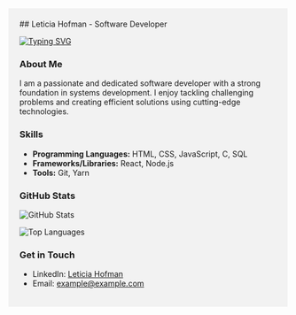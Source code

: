 <div style="background-color: #f2f2f2; padding: 20px;">
## Leticia Hofman - Software Developer

[![Typing SVG](https://readme-typing-svg.demolab.com?font=Edu+SA+Beginner&size=30&pause=1&color=09ed19&center=true&multiline=true&repeat=false&width=600&height=100&lines=Hello%2C+my+name+is+Leticia+Hofman;I'm+a+Software+Developer)](https://git.io/typing-svg)

### About Me

I am a passionate and dedicated software developer with a strong foundation in systems development. I enjoy tackling challenging problems and creating efficient solutions using cutting-edge technologies.

### Skills

- **Programming Languages:** HTML, CSS, JavaScript, C, SQL
- **Frameworks/Libraries:** React, Node.js
- **Tools:** Git, Yarn

### GitHub Stats

![GitHub Stats](https://github-readme-stats.vercel.app/api?username=lehhofman&show_icons=true&theme=radical)

![Top Languages](https://github-readme-stats.vercel.app/api/top-langs/?username=lehhofman&layout=compact&theme=radical)

### Get in Touch

- LinkedIn: [Leticia Hofman](https://www.linkedin.com/in/leticiahofman/)
- Email: example@example.com
</div>

  
